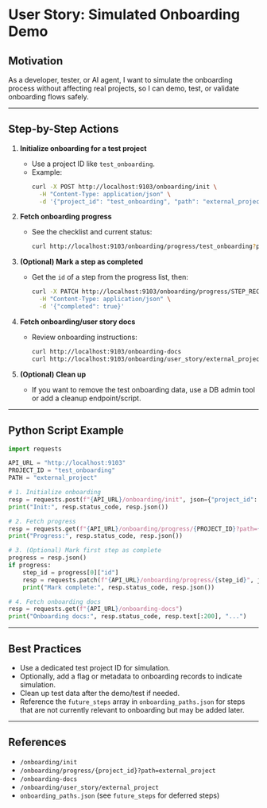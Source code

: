 # User Story: Simulated Onboarding Demo

## Motivation
As a developer, tester, or AI agent, I want to simulate the onboarding process without affecting real projects, so I can demo, test, or validate onboarding flows safely.

---

## Step-by-Step Actions

1. **Initialize onboarding for a test project**
   - Use a project ID like `test_onboarding`.
   - Example:
     ```bash
     curl -X POST http://localhost:9103/onboarding/init \
       -H "Content-Type: application/json" \
       -d '{"project_id": "test_onboarding", "path": "external_project"}'
     ```

2. **Fetch onboarding progress**
   - See the checklist and current status:
     ```bash
     curl http://localhost:9103/onboarding/progress/test_onboarding?path=external_project | jq .
     ```

3. **(Optional) Mark a step as completed**
   - Get the `id` of a step from the progress list, then:
     ```bash
     curl -X PATCH http://localhost:9103/onboarding/progress/STEP_RECORD_ID \
       -H "Content-Type: application/json" \
       -d '{"completed": true}'
     ```

4. **Fetch onboarding/user story docs**
   - Review onboarding instructions:
     ```bash
     curl http://localhost:9103/onboarding-docs
     curl http://localhost:9103/onboarding/user_story/external_project
     ```

5. **(Optional) Clean up**
   - If you want to remove the test onboarding data, use a DB admin tool or add a cleanup endpoint/script.

---

## Python Script Example

```python
import requests

API_URL = "http://localhost:9103"
PROJECT_ID = "test_onboarding"
PATH = "external_project"

# 1. Initialize onboarding
resp = requests.post(f"{API_URL}/onboarding/init", json={"project_id": PROJECT_ID, "path": PATH})
print("Init:", resp.status_code, resp.json())

# 2. Fetch progress
resp = requests.get(f"{API_URL}/onboarding/progress/{PROJECT_ID}?path={PATH}")
print("Progress:", resp.status_code, resp.json())

# 3. (Optional) Mark first step as complete
progress = resp.json()
if progress:
    step_id = progress[0]["id"]
    resp = requests.patch(f"{API_URL}/onboarding/progress/{step_id}", json={"completed": True})
    print("Mark complete:", resp.status_code, resp.json())

# 4. Fetch onboarding docs
resp = requests.get(f"{API_URL}/onboarding-docs")
print("Onboarding docs:", resp.status_code, resp.text[:200], "...")
```

---

## Best Practices
- Use a dedicated test project ID for simulation.
- Optionally, add a flag or metadata to onboarding records to indicate simulation.
- Clean up test data after the demo/test if needed.
- Reference the `future_steps` array in `onboarding_paths.json` for steps that are not currently relevant to onboarding but may be added later.

---

## References
- `/onboarding/init`
- `/onboarding/progress/{project_id}?path=external_project`
- `/onboarding-docs`
- `/onboarding/user_story/external_project`
- `onboarding_paths.json` (see `future_steps` for deferred steps) 